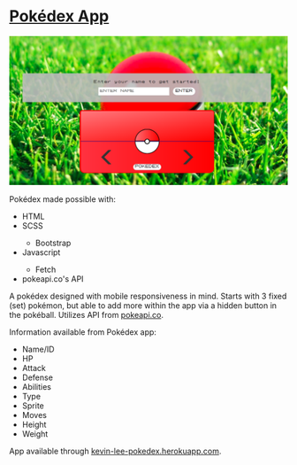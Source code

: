 <h1><a href='https://kevin-lee-pokedex.herokuapp.com/'>Pokédex App</a></h1>
<img src='./images/pokedex-home.png' alt='Pokedex Homepage' />

<p>
Pokédex made possible with:
    <ul>
        <li>HTML</li>
        <li>SCSS</li>
            <ul>
            <li>Bootstrap</li>
            </ul>
        <li>Javascript</li>
            <ul>
            <li>Fetch</li>
            </ul>
        <li>pokeapi.co's API</li>
    </ul>
</p>

<p>
A pokédex designed with mobile responsiveness in mind. Starts with 3 fixed (set) pokémon, but able to add more within the app via a hidden button in the pokéball. Utilizes API from <a href='https://pokeapi.co'>pokeapi.co</a>.
</p>

<p>
Information available from Pokédex app:
    <ul>
        <li>Name/ID</li>
        <li>HP</li>
        <li>Attack</li>
        <li>Defense</li>
        <li>Abilities</li>
        <li>Type</li>
        <li>Sprite</li>
        <li>Moves</li>
        <li>Height</li>
        <li>Weight</li>
    </ul>
</p>

<p>
App available through <a href='https://kevin-lee-pokedex.herokuapp.com/'>kevin-lee-pokedex.herokuapp.com</a>.
</p>